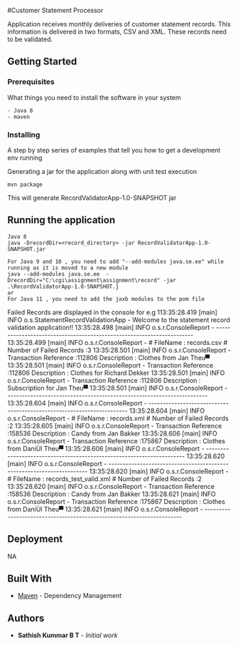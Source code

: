 #Customer Statement Processor

Application receives monthly deliveries of customer statement records. This information is delivered in two formats, CSV and XML. These records need to be validated.

## Getting Started

### Prerequisites

What things you need to install the software in your system

```
- Java 8
- maven
```

### Installing

A step by step series of examples that tell you how to get a development env running

Generating a jar for the application along with unit test execution

```
mvn package
```
This will generate RecordValidatorApp-1.0-SNAPSHOT jar
## Running the application

```
Java 8
java -DrecordDir=<record_directory> -jar RecordValidatorApp-1.0-SNAPSHOT.jar

For Java 9 and 10 , you need to add "--add-modules java.se.ee" while running as it is moved to a new module
java --add-modules java.se.ee  -DrecordDir="C:\cgi\assignment\assignment\record" -jar .\RecordValidatorApp-1.0-SNAPSHOT.j
ar
For Java 11 , you need to add the jaxb modules to the pom file
```
Failed Records are displayed in the console
for e.g
113:35:28.419 [main] INFO  o.s.StatementRecordValidationApp - Welcome to the statement record validation application!!
 13:35:28.498 [main] INFO  o.s.r.ConsoleReport - ----------------------------------------------------------------------
 13:35:28.499 [main] INFO  o.s.r.ConsoleReport - # FileName : records.csv # Number of Failed Records :3
 13:35:28.501 [main] INFO  o.s.r.ConsoleReport - Transaction Reference :112806 Description : Clothes from Jan Theu▀
 13:35:28.501 [main] INFO  o.s.r.ConsoleReport - Transaction Reference :112806 Description : Clothes for Richard Dekker
 13:35:28.501 [main] INFO  o.s.r.ConsoleReport - Transaction Reference :112806 Description : Subscription for Jan Theu▀
 13:35:28.501 [main] INFO  o.s.r.ConsoleReport - ----------------------------------------------------------------------
 13:35:28.604 [main] INFO  o.s.r.ConsoleReport - ----------------------------------------------------------------------
 13:35:28.604 [main] INFO  o.s.r.ConsoleReport - # FileName : records.xml # Number of Failed Records :2
 13:35:28.605 [main] INFO  o.s.r.ConsoleReport - Transaction Reference :158536 Description : Candy from Jan Bakker
 13:35:28.606 [main] INFO  o.s.r.ConsoleReport - Transaction Reference :175867 Description : Clothes from DaniÙl Theu▀
 13:35:28.606 [main] INFO  o.s.r.ConsoleReport - ----------------------------------------------------------------------
 13:35:28.620 [main] INFO  o.s.r.ConsoleReport - ----------------------------------------------------------------------
 13:35:28.620 [main] INFO  o.s.r.ConsoleReport - # FileName : records_test_valid.xml # Number of Failed Records :2
 13:35:28.620 [main] INFO  o.s.r.ConsoleReport - Transaction Reference :158536 Description : Candy from Jan Bakker
 13:35:28.621 [main] INFO  o.s.r.ConsoleReport - Transaction Reference :175867 Description : Clothes from DaniÙl Theu▀
 13:35:28.621 [main] INFO  o.s.r.ConsoleReport - ----------------------------------------------------------------------
## Deployment

NA

## Built With
* [Maven](https://maven.apache.org/) - Dependency Management

## Authors

* **Sathish Kummar B T** - *Initial work*
